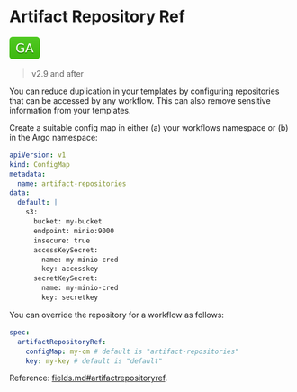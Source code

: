 # Artifact Repository Ref

![GA](assets/ga.svg)

> v2.9 and after

You can reduce duplication in your templates by configuring repositories that can be accessed by any workflow. This can also remove sensitive information from your templates.

Create a suitable config map in either (a) your workflows namespace or (b) in the Argo namespace:

```yaml
apiVersion: v1
kind: ConfigMap
metadata:
  name: artifact-repositories
data:
  default: |
    s3:
      bucket: my-bucket
      endpoint: minio:9000
      insecure: true
      accessKeySecret:
        name: my-minio-cred
        key: accesskey
      secretKeySecret:
        name: my-minio-cred
        key: secretkey
```

You can override the repository for a workflow as follows:

```yaml
spec:
  artifactRepositoryRef:
    configMap: my-cm # default is "artifact-repositories"
    key: my-key # default is "default"
```

Reference: [fields.md#artifactrepositoryref](fields.md#artifactrepositoryref).